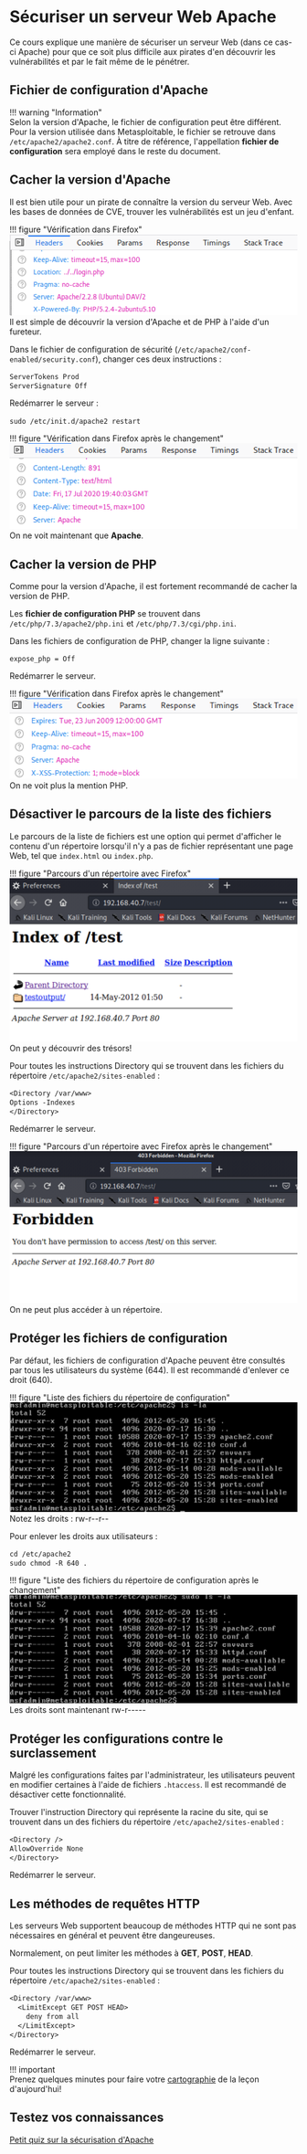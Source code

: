 # Sécuriser un serveur Web Apache  

Ce cours explique une manière de sécuriser un serveur Web (dans ce cas-ci Apache) pour que ce soit plus difficile aux pirates d'en découvrir les vulnérabilités et par le fait même de le pénétrer.  

## Fichier de configuration d'Apache  

!!! warning "Information"  
    Selon la version d'Apache, le fichier de configuration peut être différent. Pour la version utilisée dans Metasploitable, le fichier se retrouve dans `/etc/apache2/apache2.conf`. À titre de référence, l'appellation **fichier de configuration** sera employé dans le reste du document.

## Cacher la version d'Apache  

Il est bien utile pour un pirate de connaître la version du serveur Web. Avec les bases de données de CVE, trouver les vulnérabilités est un jeu d'enfant.

!!! figure "Vérification dans Firefox"
    ![21-apache-server-version](../images/2020/07/21-apache-server-version.png)  
    Il est simple de découvrir la version d'Apache et de PHP à l'aide d'un fureteur.  

Dans le fichier de configuration de sécurité (`/etc/apache2/conf-enabled/security.conf`), changer ces deux instructions :  

```
ServerTokens Prod
ServerSignature Off
```

Redémarrer le serveur :  

`sudo /etc/init.d/apache2 restart`  

!!! figure "Vérification dans Firefox après le changement"
    ![21-apache-apres-signature-off](../images/2020/07/21-apache-apres-signature-off.png)  
    On ne voit maintenant que **Apache**.  

## Cacher la version de PHP  

Comme pour la version d'Apache, il est fortement recommandé de cacher la version de PHP.  

Les **fichier de configuration PHP** se trouvent dans `/etc/php/7.3/apache2/php.ini` et `/etc/php/7.3/cgi/php.ini`.

Dans les fichiers de configuration de PHP, changer la ligne suivante :  

```
expose_php = Off
```

Redémarrer le serveur.

!!! figure "Vérification dans Firefox après le changement"
    ![21-http-headers-sans-php](../images/2020/07/21-http-headers-sans-php.png)
    On ne voit plus la mention PHP.  


## Désactiver le parcours de la liste des fichiers  

Le parcours de la liste de fichiers est une option qui permet d'afficher le contenu d'un répertoire lorsqu'il n'y a pas de fichier représentant une page Web, tel que `index.html` ou `index.php`.  

!!! figure "Parcours d'un répertoire avec Firefox"  
    ![21-directory-listing](../images/2020/07/21-directory-listing.png)
    On peut y découvrir des trésors!  

Pour toutes les instructions Directory qui se trouvent dans les fichiers du répertoire `/etc/apache2/sites-enabled` :  

```
<Directory /var/www>
Options -Indexes
</Directory>
```
Redémarrer le serveur.  

!!! figure "Parcours d'un répertoire avec Firefox après le changement"
    ![21-directory-listing-after-change](../images/2020/07/21-directory-listing-after-change.png)
    On ne peut plus accéder à un répertoire.  

## Protéger les fichiers de configuration  

Par défaut, les fichiers de configuration d'Apache peuvent être consultés par tous les utilisateurs du système (644). Il est recommandé d'enlever ce droit (640).  

!!! figure "Liste des fichiers du répertoire de configuration"  
    ![21-etc-apache2-before](../images/2020/07/21-etc-apache2-before.png)  
    Notez les droits : rw-r--r--  

Pour enlever les droits aux utilisateurs :  

```  
cd /etc/apache2  
sudo chmod -R 640 .  
```  

!!! figure "Liste des fichiers du répertoire de configuration après le changement"  
    ![21-etc-apache2-apres](../images/2020/07/21-etc-apache2-apres.png)  
    Les droits sont maintenant rw-r-----  

## Protéger les configurations contre le surclassement  

Malgré les configurations faites par l'administrateur, les utilisateurs peuvent en modifier certaines à l'aide de fichiers `.htaccess`. Il est recommandé de désactiver cette fonctionnalité.  

Trouver l'instruction Directory qui représente la racine du site, qui se trouvent dans un des fichiers du répertoire `/etc/apache2/sites-enabled` :  

```
<Directory />
AllowOverride None  
</Directory>
```  
Redémarrer le serveur.  

## Les méthodes de requêtes HTTP  

Les serveurs Web supportent beaucoup de méthodes HTTP qui ne sont pas nécessaires en général et peuvent être dangeureuses.  

Normalement, on peut limiter les méthodes à **GET**, **POST**, **HEAD**.  

Pour toutes les instructions Directory qui se trouvent dans les fichiers du répertoire `/etc/apache2/sites-enabled` :  

```
<Directory /var/www>  
  <LimitExcept GET POST HEAD>  
    deny from all
  </LimitExcept>  
</Directory>  
```

Redémarrer le serveur.  

!!! important  
    Prenez quelques minutes pour faire votre [cartographie](../outils/cartographie.md) de la leçon d'aujourd'hui!   

## Testez vos connaissances  
[Petit quiz sur la sécurisation d'Apache](https://forms.office.com/r/tiqW75PGse)  
